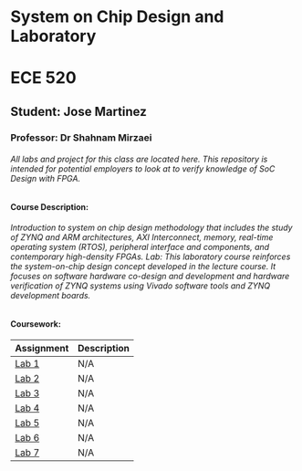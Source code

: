 # System on Chip Design and Laboratory
# ECE 520
## Student: Jose Martinez
### Professor: Dr Shahnam Mirzaei


###### All labs and project for this class are located here. This repository is intended for potential employers to look at to verify knowledge of SoC Design with FPGA.

#### Course Description:
###### Introduction to system on chip design methodology that includes the study of ZYNQ and ARM architectures, AXI Interconnect, memory, real-time operating system (RTOS), peripheral interface and components, and contemporary high-density FPGAs. Lab: This laboratory course reinforces the system-on-chip design concept developed in the lecture course. It focuses on software hardware co-design and development and hardware verification of ZYNQ systems using Vivado software tools and ZYNQ development boards.

#### Coursework:

| Assignment | Description |
|--- | --- |
| [Lab 1](google.com)  | N/A |
| [Lab 2](google.com)  | N/A |
| [Lab 3](google.com)  | N/A |
| [Lab 4](google.com)  | N/A |
| [Lab 5](google.com)  | N/A |
| [Lab 6](google.com)  | N/A |
| [Lab 7](google.com)  | N/A |



